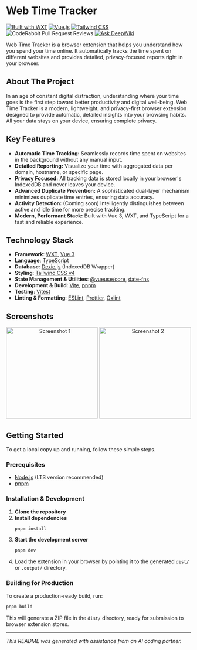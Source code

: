 # Web Time Tracker

[![Built with WXT](https://img.shields.io/badge/Built%20with-WXT-purple.svg)](https://wxt.dev)
[![Vue.js](https://img.shields.io/badge/Vue.js-3-green.svg)](https://vuejs.org/)
[![Tailwind CSS](https://img.shields.io/badge/Tailwind_CSS-38B2AC?style=flat&logo=tailwind-css&logoColor=white)](https://tailwindcss.com/)
![CodeRabbit Pull Request Reviews](https://img.shields.io/coderabbit/prs/github/nuttycc/xweb-time-tracker?utm_source=oss&utm_medium=github&utm_campaign=nuttycc%2Fxweb-time-tracker&labelColor=171717&color=FF570A&link=https%3A%2F%2Fcoderabbit.ai&label=CodeRabbit+Reviews)
[![Ask DeepWiki](https://deepwiki.com/badge.svg)](https://deepwiki.com/nuttycc/xweb-time-tracker)

Web Time Tracker is a browser extension that helps you understand how you spend your time online. It automatically tracks the time spent on different websites and provides detailed, privacy-focused reports right in your browser.

## About The Project

In an age of constant digital distraction, understanding where your time goes is the first step toward better productivity and digital well-being. Web Time Tracker is a modern, lightweight, and privacy-first browser extension designed to provide automatic, detailed insights into your browsing habits. All your data stays on your device, ensuring complete privacy.

## Key Features

- **Automatic Time Tracking:** Seamlessly records time spent on websites in the background without any manual input.
- **Detailed Reporting:** Visualize your time with aggregated data per domain, hostname, or specific page.
- **Privacy Focused:** All tracking data is stored locally in your browser's IndexedDB and never leaves your device.
- **Advanced Duplicate Prevention:** A sophisticated dual-layer mechanism minimizes duplicate time entries, ensuring data accuracy.
- **Activity Detection:** (Coming soon) Intelligently distinguishes between active and idle time for more precise tracking.
- **Modern, Performant Stack:** Built with Vue 3, WXT, and TypeScript for a fast and reliable experience.

## Technology Stack

- **Framework**: [WXT](https://wxt.dev/), [Vue 3](https://vuejs.org/)
- **Language**: [TypeScript](https://www.typescriptlang.org/)
- **Database**: [Dexie.js](https://dexie.org/) (IndexedDB Wrapper)
- **Styling**: [Tailwind CSS v4](https://tailwindcss.com/)
- **State Management & Utilities**: [@vueuse/core](https://vueuse.org/), [date-fns](https://date-fns.org/)
- **Development & Build**: [Vite](https://vitejs.dev/), [pnpm](https://pnpm.io/)
- **Testing**: [Vitest](https://vitest.dev/)
- **Linting & Formatting**: [ESLint](https://eslint.org/), [Prettier](https://prettier.io/), [Oxlint](https://oxc-project.github.io/docs/linter/introduction.html)


## Screenshots

<p align="center">
  <img alt="Screenshot 1" src="https://image.dooo.ng/c/2025/07/15/68766b024a59c.webp" width="250" />
  <img alt="Screenshot 2" src="https://image.dooo.ng/c/2025/07/15/68766b0281652.webp" width="250" />
</p>

## Getting Started

To get a local copy up and running, follow these simple steps.

### Prerequisites

- [Node.js](https://nodejs.org/) (LTS version recommended)
- [pnpm](https://pnpm.io/installation)

### Installation & Development

1.  **Clone the repository**
2.  **Install dependencies**
    ```sh
    pnpm install
    ```
3.  **Start the development server**
    ```sh
    pnpm dev
    ```
4.  Load the extension in your browser by pointing it to the generated `dist/` or `.output/` directory.

### Building for Production

To create a production-ready build, run:
```sh
pnpm build
```
This will generate a ZIP file in the `dist/` directory, ready for submission to browser extension stores.

---

_This README was generated with assistance from an AI coding partner._
